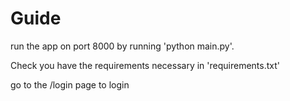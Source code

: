 # Guide
run the app on port 8000 by running 'python main.py'.

Check you have the requirements necessary in 'requirements.txt'

go to the /login page to login